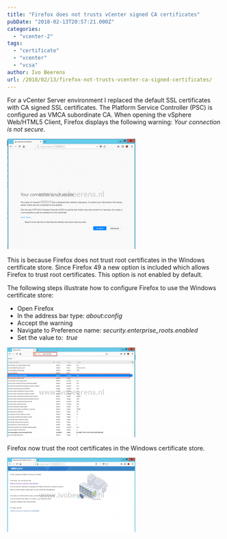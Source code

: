 ```yaml
---
title: "Firefox does not trusts vCenter signed CA certificates"
pubDate: "2018-02-13T20:57:21.000Z"
categories: 
  - "vcenter-2"
tags: 
  - "certificate"
  - "vcenter"
  - "vcsa"
author: Ivo Beerens
url: /2018/02/13/firefox-not-trusts-vcenter-ca-signed-certificates/
---
```


For a vCenter Server environment I replaced the default SSL certificates with CA signed SSL certificates. The Platform Service Controller (PSC) is configured as VMCA subordinate CA. When opening the vSphere Web/HTML5 Client, Firefox displays the following warning: *Your connection is not secure*.

[![](images/insecure-300x257.png)](images/insecure.png)

This is because Firefox does not trust root certificates in the Windows certificate store. Since Firefox 49 a new option is included which allows Firefox to trust root certificates. This option is not enabled by default.

The following steps illustrate how to configure Firefox to use the Windows certificate store:

- Open Firefox
- In the address bar type: _about:config_
- Accept the warning
- Navigate to Preference name: _security.enterprise\_roots.enabled_ 
- Set the value to:  _true_

[![](images/security-300x210.png)](images/security.png)

Firefox now trust the root certificates in the Windows certificate store.

[![](images/secure-300x173.png)](images/secure.png)